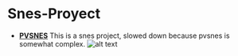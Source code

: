 # Snes-Proyect #
- [**PVSNES**](https://github.com/alekmaul/pvsneslib)
This is a snes project, slowed down because pvsnes is somewhat complex.
![alt text](Snes-Proyect//SnesProyect/Muestra.gif)
